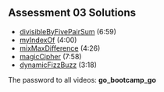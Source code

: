 ## Assessment 03 Solutions
+ [divisibleByFivePairSum](https://vimeo.com/163018573) (6:59)
+ [myIndexOf](https://vimeo.com/163018577) (4:00)
+ [mixMaxDifference](https://vimeo.com/163018574) (4:26)
+ [magicCipher](https://vimeo.com/163018572) (7:58)
+ [dynamicFizzBuzz](https://vimeo.com/163018571) (3:18)

The password to all videos: **go_bootcamp_go**
